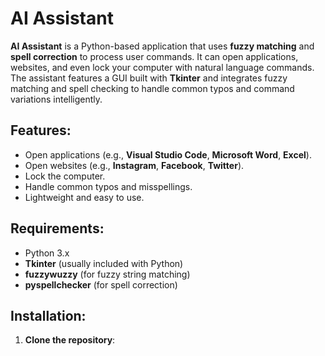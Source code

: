 # AI Assistant

**AI Assistant** is a Python-based application that uses **fuzzy matching** and **spell correction** to process user commands. It can open applications, websites, and even lock your computer with natural language commands. The assistant features a GUI built with **Tkinter** and integrates fuzzy matching and spell checking to handle common typos and command variations intelligently.

## Features:
- Open applications (e.g., **Visual Studio Code**, **Microsoft Word**, **Excel**).
- Open websites (e.g., **Instagram**, **Facebook**, **Twitter**).
- Lock the computer.
- Handle common typos and misspellings.
- Lightweight and easy to use.

## Requirements:
- Python 3.x
- **Tkinter** (usually included with Python)
- **fuzzywuzzy** (for fuzzy string matching)
- **pyspellchecker** (for spell correction)

## Installation:
1. **Clone the repository**:
